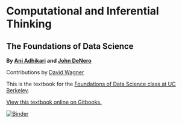 Computational and Inferential Thinking
======================================

The Foundations of Data Science
-------------------------------

**By [Ani Adhikari](http://statistics.berkeley.edu/people/ani-adhikari) and [John DeNero](http://denero.org)**

Contributions by [David Wagner](https://www.cs.berkeley.edu/~daw/)

This is the textbook for the [Foundations of Data Science class at UC Berkeley][data8].

[View this textbook online on Gitbooks.][gitbook]

[![Binder](http://mybinder.org/badge.svg)](http://mybinder.org/repo/data-8/textbook)

[data8]: http://data8.org/
[gitbook]: https://ds8.gitbooks.io/textbook/content/
